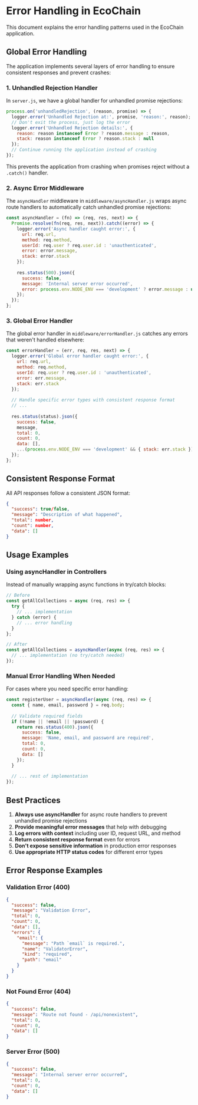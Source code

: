 # Error Handling in EcoChain

This document explains the error handling patterns used in the EcoChain application.

## Global Error Handling

The application implements several layers of error handling to ensure consistent responses and prevent crashes:

### 1. Unhandled Rejection Handler

In `server.js`, we have a global handler for unhandled promise rejections:

```javascript
process.on('unhandledRejection', (reason, promise) => {
  logger.error('Unhandled Rejection at:', promise, 'reason:', reason);
  // Don't exit the process, just log the error
  logger.error('Unhandled Rejection details:', {
    reason: reason instanceof Error ? reason.message : reason,
    stack: reason instanceof Error ? reason.stack : null
  });
  // Continue running the application instead of crashing
});
```

This prevents the application from crashing when promises reject without a `.catch()` handler.

### 2. Async Error Middleware

The `asyncHandler` middleware in `middleware/asyncHandler.js` wraps async route handlers to automatically catch unhandled promise rejections:

```javascript
const asyncHandler = (fn) => (req, res, next) => {
  Promise.resolve(fn(req, res, next)).catch((error) => {
    logger.error('Async handler caught error:', {
      url: req.url,
      method: req.method,
      userId: req.user ? req.user.id : 'unauthenticated',
      error: error.message,
      stack: error.stack
    });
    
    res.status(500).json({
      success: false,
      message: 'Internal server error occurred',
      error: process.env.NODE_ENV === 'development' ? error.message : undefined
    });
  });
};
```

### 3. Global Error Handler

The global error handler in `middleware/errorHandler.js` catches any errors that weren't handled elsewhere:

```javascript
const errorHandler = (err, req, res, next) => {
  logger.error('Global error handler caught error:', {
    url: req.url,
    method: req.method,
    userId: req.user ? req.user.id : 'unauthenticated',
    error: err.message,
    stack: err.stack
  });
  
  // Handle specific error types with consistent response format
  // ...
  
  res.status(status).json({
    success: false,
    message,
    total: 0,
    count: 0,
    data: [],
    ...(process.env.NODE_ENV === 'development' && { stack: err.stack })
  });
};
```

## Consistent Response Format

All API responses follow a consistent JSON format:

```json
{
  "success": true/false,
  "message": "Description of what happened",
  "total": number,
  "count": number,
  "data": []
}
```

## Usage Examples

### Using asyncHandler in Controllers

Instead of manually wrapping async functions in try/catch blocks:

```javascript
// Before
const getAllCollections = async (req, res) => {
  try {
    // ... implementation
  } catch (error) {
    // ... error handling
  }
};

// After
const getAllCollections = asyncHandler(async (req, res) => {
  // ... implementation (no try/catch needed)
});
```

### Manual Error Handling When Needed

For cases where you need specific error handling:

```javascript
const registerUser = asyncHandler(async (req, res) => {
  const { name, email, password } = req.body;
  
  // Validate required fields
  if (!name || !email || !password) {
    return res.status(400).json({ 
      success: false, 
      message: 'Name, email, and password are required',
      total: 0,
      count: 0,
      data: []
    });
  }
  
  // ... rest of implementation
});
```

## Best Practices

1. **Always use asyncHandler** for async route handlers to prevent unhandled promise rejections
2. **Provide meaningful error messages** that help with debugging
3. **Log errors with context** including user ID, request URL, and method
4. **Return consistent response format** even for errors
5. **Don't expose sensitive information** in production error responses
6. **Use appropriate HTTP status codes** for different error types

## Error Response Examples

### Validation Error (400)
```json
{
  "success": false,
  "message": "Validation Error",
  "total": 0,
  "count": 0,
  "data": [],
  "errors": {
    "email": {
      "message": "Path `email` is required.",
      "name": "ValidatorError",
      "kind": "required",
      "path": "email"
    }
  }
}
```

### Not Found Error (404)
```json
{
  "success": false,
  "message": "Route not found - /api/nonexistent",
  "total": 0,
  "count": 0,
  "data": []
}
```

### Server Error (500)
```json
{
  "success": false,
  "message": "Internal server error occurred",
  "total": 0,
  "count": 0,
  "data": []
}
```